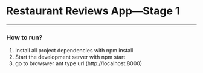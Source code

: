 # Restaurant Reviews App—Stage 1
---
### How to run?
1. Install all project dependencies with npm install
2. Start the development server with npm start
3. go to browswer ant type url (http://localhost:8000)

